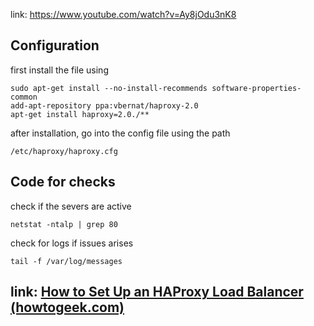 link: https://www.youtube.com/watch?v=Ay8jOdu3nK8
## Configuration 
first install the file using 
```haproxy
sudo apt-get install --no-install-recommends software-properties-common
add-apt-repository ppa:vbernat/haproxy-2.0
apt-get install haproxy=2.0./**
```

after installation, go into the config file
using the path
```path
/etc/haproxy/haproxy.cfg
```

## Code for checks
check if the severs are active
```haproxy
netstat -ntalp | grep 80
```
check for logs if issues arises
```haproxy
tail -f /var/log/messages
```

## link: [How to Set Up an HAProxy Load Balancer (howtogeek.com)](https://www.howtogeek.com/devops/how-to-set-up-an-haproxy-load-balancer-and-why-youd-want-to/)